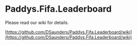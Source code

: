 # Paddys.Fifa.Leaderboard

Please read our wiki for details.

[https://github.com/DSaunders/Paddys.Fifa.Leaderboard/wiki](https://github.com/DSaunders/Paddys.Fifa.Leaderboard/wiki)
